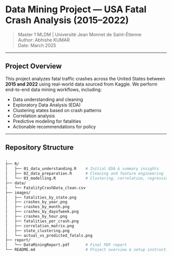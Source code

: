 # Data Mining Project — USA Fatal Crash Analysis (2015–2022)

> Master 1 MLDM | Université Jean Monnet de Saint-Étienne  
> Author: Abhishe KUMAR  
> Date: March 2025

---

## Project Overview

This project analyzes fatal traffic crashes across the United States between **2015 and 2022** using real-world data sourced from Kaggle. We perform end-to-end data mining workflows, including:

- Data understanding and cleaning  
- Exploratory Data Analysis (EDA)  
- Clustering states based on crash patterns  
- Correlation analysis  
- Predictive modeling for fatalities  
- Actionable recommendations for policy

---

## Repository Structure

```bash
.
├── R/
│   ├── 01_data_understanding.R    # Initial EDA & summary insights
│   ├── 02_data_preparation.R      # Cleaning and feature engineering
│   └── 03_modelling.R             # Clustering, correlation, regression
├── data/
│   └── FatalityCrashData_clean.csv
├── images/
│   ├── fatalities_by_state.png
│   ├── crashes_by_year.png
│   ├── crashes_by_month.png
│   ├── crashes_by_dayofweek.png
│   ├── crashes_by_hour.png
│   ├── fatalities_per_crash.png
│   ├── correlation_matrix.png
│   ├── state_clustering.png
│   └── actual_vs_predicted_fatals.png
├── report/
│   └── DataMiningReport.pdf       # Final PDF report
└── README.md                      # Project overview & setup instructions

